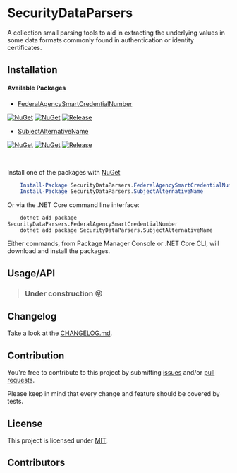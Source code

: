 # SecurityDataParsers

A collection small parsing tools to aid in extracting the underlying values in some data formats commonly found in authentication or identity certificates.

<!-- cspell: disable bracketsstartstop -->

## Installation

#### Available Packages

  - [FederalAgencySmartCredentialNumber](https://www.nuget.org/packages/SecurityDataParsers.FederalAgencySmartCredentialNumber)
  
  [![NuGet](https://img.shields.io/nuget/dt/SecurityDataParsers.FederalAgencySmartCredentialNumber.svg)](https://www.nuget.org/packages/SecurityDataParsers.FederalAgencySmartCredentialNumber) [![NuGet](https://img.shields.io/nuget/vpre/SecurityDataParsers.FederalAgencySmartCredentialNumber.svg)](https://www.nuget.org/packages/SecurityDataParsers.FederalAgencySmartCredentialNumber) [![Release](https://github.com/josh-hemphill/SecurityDataParsers/actions/workflows/release.yml/badge.svg)](https://github.com/josh-hemphill/SecurityDataParsers/actions/workflows/release.yml)

  - [SubjectAlternativeName](https://www.nuget.org/packages/SecurityDataParsers.SubjectAlternativeName)
  
  [![NuGet](https://img.shields.io/nuget/dt/SecurityDataParsers.SubjectAlternativeName.svg)](https://www.nuget.org/packages/SecurityDataParsers.SubjectAlternativeName) [![NuGet](https://img.shields.io/nuget/vpre/SecurityDataParsers.SubjectAlternativeName.svg)](https://www.nuget.org/packages/SecurityDataParsers.SubjectAlternativeName) [![Release](https://github.com/josh-hemphill/SecurityDataParsers/actions/workflows/release.yml/badge.svg)](https://github.com/josh-hemphill/SecurityDataParsers/actions/workflows/release.yml)

<br />

Install one of the packages with [NuGet](https://www.nuget.org/)

```powershell
    Install-Package SecurityDataParsers.FederalAgencySmartCredentialNumber
    Install-Package SecurityDataParsers.SubjectAlternativeName
```

Or via the .NET Core command line interface:

```shell
    dotnet add package SecurityDataParsers.FederalAgencySmartCredentialNumber
    dotnet add package SecurityDataParsers.SubjectAlternativeName
```

Either commands, from Package Manager Console or .NET Core CLI, will download and install the packages.

## Usage/API

>
> ### Under construction 😜
>

## Changelog

Take a look at the [CHANGELOG.md](https://github.com/josh-hemphill/SecurityDataParsers/tree/latest/CHANGELOG.md).

## Contribution

You're free to contribute to this project by submitting [issues](https://github.com/josh-hemphill/SecurityDataParsers/issues) and/or [pull requests](https://github.com/josh-hemphill/SecurityDataParsers/pulls).

Please keep in mind that every change and feature should be covered by
tests.

## License

This project is licensed under [MIT](https://github.com/josh-hemphill/SecurityDataParsers/blob/latest/LICENSE).

## Contributors

<!-- ALL-CONTRIBUTORS-LIST:START - Do not remove or modify this section -->
<!-- ALL-CONTRIBUTORS-LIST:END -->
